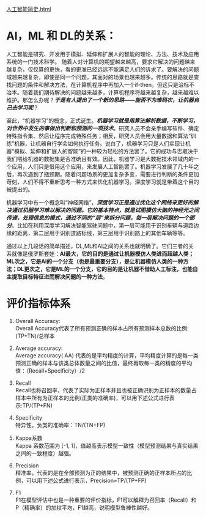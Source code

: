 [人工智能简史.html](https://datawhalechina.github.io/thorough-pytorch/%E7%AC%AC%E9%9B%B6%E7%AB%A0/0.1%20%E4%BA%BA%E5%B7%A5%E6%99%BA%E8%83%BD%E7%AE%80%E5%8F%B2.html)

# AI，ML 和 DL的关系：
人工智能是研究、开发用于模拟、延伸和扩展人的智能的理论、方法、技术及应用系统的一门技术科学。
随着人对计算机的期望越来越高，要求它解决的问题越来越复杂，仅仅算的更快，看的更准已经远远不能满足人们的诉求了。要解决的问题域越来越复杂，即使是同一个问题，其面对的场景也越来越多。传统的思路就是查找问题的条件和解决方法，在计算机程序中再加入一个if-then。但这只是治标不治本。随着我们期待解决的问题越来越多，计算机程序将越来越复杂，越来越难以维护。那怎么办呢？***于是有人提出了一个新的思路——能否不为难码农，让机器自己去学习呢***？

至此，“机器学习”的概念，正式诞生。***机器学习就是用算法解析数据，不断学习，对世界中发生的事做出判断和预测的一项技术***。研究人员不会亲手编写软件、确定特殊指令集、然后让程序完成特殊任务；相反，研究人员会用大量数据和算法“训练”机器，让机器自行学会如何执行任务。说白了，机器学习只是人们实现让机器“模拟、延伸和扩展人的智能”的一种较为轻松的方法罢了。它的成功与否取决于我们喂给机器的数据集是否准确且有效。因此，机器学习是大数据技术领域内的一个应用，人们只是借用这个应用，来发展人工智能罢了。机器学习发展了几十年之后，再次遇到了瓶颈期。随着问题场景的更加复杂多变，需要进行判断的条件更加苛刻，人们不得不重新思考一种方式来优化机器学习。深度学习就是带着这个目的被提出的。

机器学习中有一个概念叫“神经网络”，***深度学习正是通过优化这个网络来更好的解决通过机器学习难以解决的问题。它的基本特点，就是试图模仿大脑的神经元之间传递，处理信息的模式，通过不同的“层”来拆分问题，每一层解决问题的一个部分***。比如在利用深度学习解决智能驾驶问题中，第一层可能用于识别车辆与道路边缘的距离，第二层用于识别道路标线，第三层用于识别路上的其他车辆等等。

通过以上几段话的简单描述，DL,ML和AI之间的关系也就明确了。它们三者的关系就像是俄罗斯套娃：**AI最大，它的目的是通过让机器模仿人类进而超越人类；ML次之，它是AI的一个分支（也是最重要分支），是让机器模仿人类的一种方法；DL更次之，它是ML的一个分支，它的目的是让机器不借助人工标注，也能自主提取目标特征进而解决问题的一种方法**。

# 评价指标体系

1. Overall Accuracy:  
Overall Accuracy代表了所有预测正确的样本占所有预测样本总数的比例: (TP+TN)/总样本

2. Average accuracy:  
Average accuracy( AA) 代表的是平均精度的计算，平均精度计算的是每一类预测正确的样本与该类总体数量之间的比值，最终再取每一类的精度的平均值：（Recall+Specificity）/2
3. Recall  
Recall也称召回率，代表了实际为正样本并且也被正确识别为正样本的数量占样本中所有为正样本的比例(正类的准确率)，可以用下述公式进行表示:TP/(TP+FN)  
4. Specificity  
特异性，负类的准确率：TN/(TN+FP)
5. Kappa系数  
Kappa 系数范围为 [-1, 1]，值越高表示模型一致性（模型预测结果与真实结果之间的一致程度）越强。
6. Precision  
精准率，代表的是在全部预测为正的结果中，被预测正确的正样本所占的比例，可以用下述公式进行表示，Precision=TP/(TP+FP)
7. F1  
F1在模型评估中也是一种重要的评价指标，F1可以解释为召回率（Recall）和P（精确率）的加权平均，F1越高，说明模型鲁棒性越好。
